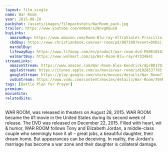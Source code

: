 ```yaml
---
layout: film_single
name: War Room
year: 2015-08-28
packshot: /assets/images/filmpackshots/WarRoom_pack.jpg
trailer: https://www.youtube.com/embed/s28nvgHqu18
buyLinks:
  amazonBuy: https://www.amazon.com/Room-Blu-ray-UltraViolet-Priscilla-Shirer/dp/B014LIIXZ0/ref=tmm_blu_swatch_0?_encoding=UTF8&qid=1532650120&sr=8-4
  cbdBuy: https://www.christianbook.com/war-room/pd/007399?event=DVDs|1006962
  mardelBuy:
  lifewayBuy: https://www.lifeway.com/en/product/war-room-dvd-P006101628
  walmartBuy: https://www.walmart.com/ip/War-Room-Blu-ray/47334641
streamLinks:
  amazonStream: https://www.amazon.com/War-Room-Alex-Kendrick/dp/B017OJL48G/ref=tmm_aiv_swatch_1?_encoding=UTF8&qid=1532650120&sr=8-4
  appleStream: https://itunes.apple.com/us/movie/war-room/id1028537705
  googleStream: https://play.google.com/store/movies/details/War_Room?id=FWjQf0JvU1w
  vuduStream: https://www.vudu.com/content/movies/details/War-Room/704676
tags: [Battle Plan for Prayer]
premium:
movieSite:
relatedSite:
---
```

WAR ROOM, was released in theaters on August 28, 2015. WAR ROOM became the #1 movie in the United States during its second week of release. The DVD was released on December 22, 2015. Filled with heart, wit & humor, WAR ROOM follows Tony and Elizabeth Jordan, a middle-class couple who seemingly have it all – great jobs, a beautiful daughter, their dream home. But appearances can be deceiving. In reality, the Jordan's marriage has become a war zone and their daughter is collateral damage.
